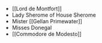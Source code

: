 - [[Lord de Montfort]]
- Lady Sherome of House Sherome
- Mister [[Gellan Primewater]]
- Misses Donegal
- [[Commodore de Modesto]]